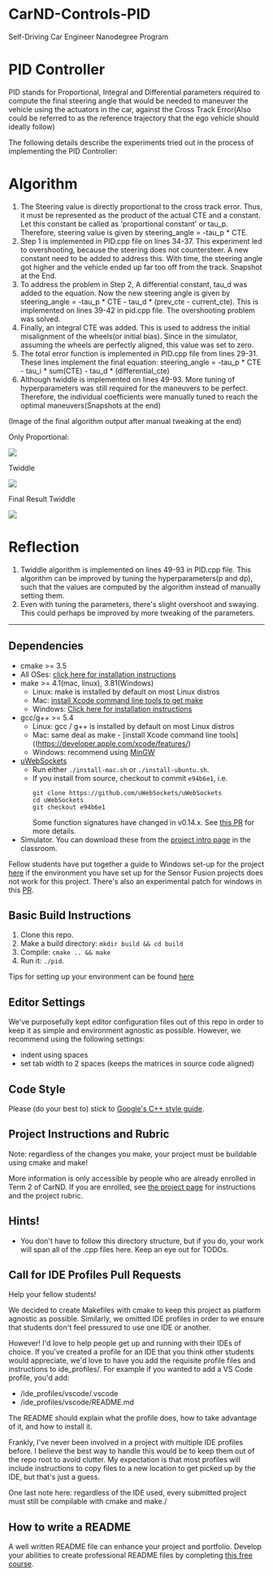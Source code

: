 # CarND-Controls-PID
Self-Driving Car Engineer Nanodegree Program

# PID Controller 
PID stands for Proportional, Integral and Differential parameters required to compute the final steering angle that would be needed to maneuver the vehicle using the actuators in the car, against the Cross Track Error(Also could be referred to as the reference trajectory that the ego vehicle should ideally follow)

The following details describe the experiments tried out in the process of implementing the PID Controller:

# Algorithm
1. The Steering value is directly proportional to the cross track error. Thus, it must be represented as the product of the actual CTE and a constant. Let this constant be called as 'proportional constant' or tau_p. Therefore, steering value is given by steering_angle = -tau_p * CTE. 
2. Step 1 is implemented in PID.cpp file on lines 34-37. This experiment led to overshooting, because the steering does not countersteer. A new constant need to be added to address this. With time, the steering angle got higher and the vehicle ended up far too off from the track. Snapshot at the End. 
4. To address the problem in Step 2, A differential constant, tau_d was added to the equation. 
   Now the new steering angle is given by steering_angle = -tau_p * CTE - tau_d * (prev_cte - current_cte). This is implemented on lines 39-42 in pid.cpp file. The    overshooting problem was solved.
4. Finally, an integral CTE was added. This is used to address the initial misalignment of the wheels(or initial bias). Since in the simulator, assuming the wheels are perfectly aligned, this value was set to zero. 
5. The total error function is implemented in PID.cpp file from lines 29-31. These lines implement the final equation: steering_angle = -tau_p * CTE - tau_i * sum(CTE) - tau_d * (differential_cte)
6. Although twiddle is implemented on lines 49-93. More tuning of hyperparameters was still required for the maneuvers to be perfect. Therefore, the individual coefficients were manually tuned to reach the optimal maneuvers(Snapshots at the end)

(Image of the final algorithm output after manual tweaking at the end)


Only Proportional:
<p>
    <img src="images/Proportional.png">
</p>

Twiddle
<p>
    <img src="images/Twiddle.png"/>
</p>
              
Final Result 
Twiddle
<p>
    <img src="images/Final.png"/>
</p>
       

# Reflection
1. Twiddle algorithm is implemented on lines 49-93 in PID.cpp file. This algorithm can be improved by tuning the hyperparameters(p and dp), such that the values are computed by the algorithm instead of manually setting them. 
2. Even with tuning the parameters, there's slight overshoot and swaying. This could perhaps be improved by more tweaking of the parameters. 

---

## Dependencies

* cmake >= 3.5
 * All OSes: [click here for installation instructions](https://cmake.org/install/)
* make >= 4.1(mac, linux), 3.81(Windows)
  * Linux: make is installed by default on most Linux distros
  * Mac: [install Xcode command line tools to get make](https://developer.apple.com/xcode/features/)
  * Windows: [Click here for installation instructions](http://gnuwin32.sourceforge.net/packages/make.htm)
* gcc/g++ >= 5.4
  * Linux: gcc / g++ is installed by default on most Linux distros
  * Mac: same deal as make - [install Xcode command line tools]((https://developer.apple.com/xcode/features/)
  * Windows: recommend using [MinGW](http://www.mingw.org/)
* [uWebSockets](https://github.com/uWebSockets/uWebSockets)
  * Run either `./install-mac.sh` or `./install-ubuntu.sh`.
  * If you install from source, checkout to commit `e94b6e1`, i.e.
    ```
    git clone https://github.com/uWebSockets/uWebSockets 
    cd uWebSockets
    git checkout e94b6e1
    ```
    Some function signatures have changed in v0.14.x. See [this PR](https://github.com/udacity/CarND-MPC-Project/pull/3) for more details.
* Simulator. You can download these from the [project intro page](https://github.com/udacity/self-driving-car-sim/releases) in the classroom.

Fellow students have put together a guide to Windows set-up for the project [here](https://s3-us-west-1.amazonaws.com/udacity-selfdrivingcar/files/Kidnapped_Vehicle_Windows_Setup.pdf) if the environment you have set up for the Sensor Fusion projects does not work for this project. There's also an experimental patch for windows in this [PR](https://github.com/udacity/CarND-PID-Control-Project/pull/3).

## Basic Build Instructions

1. Clone this repo.
2. Make a build directory: `mkdir build && cd build`
3. Compile: `cmake .. && make`
4. Run it: `./pid`. 

Tips for setting up your environment can be found [here](https://classroom.udacity.com/nanodegrees/nd013/parts/40f38239-66b6-46ec-ae68-03afd8a601c8/modules/0949fca6-b379-42af-a919-ee50aa304e6a/lessons/f758c44c-5e40-4e01-93b5-1a82aa4e044f/concepts/23d376c7-0195-4276-bdf0-e02f1f3c665d)

## Editor Settings

We've purposefully kept editor configuration files out of this repo in order to
keep it as simple and environment agnostic as possible. However, we recommend
using the following settings:

* indent using spaces
* set tab width to 2 spaces (keeps the matrices in source code aligned)

## Code Style

Please (do your best to) stick to [Google's C++ style guide](https://google.github.io/styleguide/cppguide.html).

## Project Instructions and Rubric

Note: regardless of the changes you make, your project must be buildable using
cmake and make!

More information is only accessible by people who are already enrolled in Term 2
of CarND. If you are enrolled, see [the project page](https://classroom.udacity.com/nanodegrees/nd013/parts/40f38239-66b6-46ec-ae68-03afd8a601c8/modules/f1820894-8322-4bb3-81aa-b26b3c6dcbaf/lessons/e8235395-22dd-4b87-88e0-d108c5e5bbf4/concepts/6a4d8d42-6a04-4aa6-b284-1697c0fd6562)
for instructions and the project rubric.

## Hints!

* You don't have to follow this directory structure, but if you do, your work
  will span all of the .cpp files here. Keep an eye out for TODOs.

## Call for IDE Profiles Pull Requests

Help your fellow students!

We decided to create Makefiles with cmake to keep this project as platform
agnostic as possible. Similarly, we omitted IDE profiles in order to we ensure
that students don't feel pressured to use one IDE or another.

However! I'd love to help people get up and running with their IDEs of choice.
If you've created a profile for an IDE that you think other students would
appreciate, we'd love to have you add the requisite profile files and
instructions to ide_profiles/. For example if you wanted to add a VS Code
profile, you'd add:

* /ide_profiles/vscode/.vscode
* /ide_profiles/vscode/README.md

The README should explain what the profile does, how to take advantage of it,
and how to install it.

Frankly, I've never been involved in a project with multiple IDE profiles
before. I believe the best way to handle this would be to keep them out of the
repo root to avoid clutter. My expectation is that most profiles will include
instructions to copy files to a new location to get picked up by the IDE, but
that's just a guess.

One last note here: regardless of the IDE used, every submitted project must
still be compilable with cmake and make./

## How to write a README
A well written README file can enhance your project and portfolio.  Develop your abilities to create professional README files by completing [this free course](https://www.udacity.com/course/writing-readmes--ud777).

